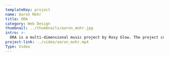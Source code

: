 ```yaml
---
templateKey: project
name: Aaron Mohr
title: ORA
category: Web Design
thumbnail: ../thumbnails/aaron_mohr.jpg
intro: >-
  ORA is a multi-dimensional music project by Rosy Glow. The project consists of a 4-song EP with an accommodating web application that allows users to remix different musical components of the album within their browser. The concept behind the project was to blur the lines between the user and the artist and generate an interface where anyone can experience the process of producing music.
project-link: ../video/aaron_mohr.mp4
Type: Video
---
```

